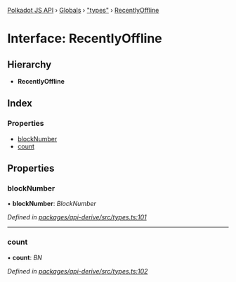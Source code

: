 [Polkadot JS API](../README.md) › [Globals](../globals.md) › ["types"](../modules/_types_.md) › [RecentlyOffline](_types_.recentlyoffline.md)

# Interface: RecentlyOffline

## Hierarchy

* **RecentlyOffline**

## Index

### Properties

* [blockNumber](_types_.recentlyoffline.md#blocknumber)
* [count](_types_.recentlyoffline.md#count)

## Properties

###  blockNumber

• **blockNumber**: *BlockNumber*

*Defined in [packages/api-derive/src/types.ts:101](https://github.com/polkadot-js/api/blob/eb5ee9860b/packages/api-derive/src/types.ts#L101)*

___

###  count

• **count**: *BN*

*Defined in [packages/api-derive/src/types.ts:102](https://github.com/polkadot-js/api/blob/eb5ee9860b/packages/api-derive/src/types.ts#L102)*

